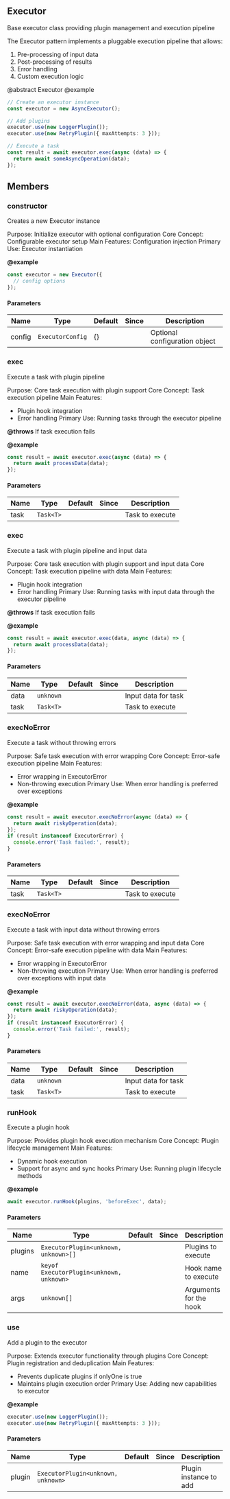 ## Executor

Base executor class providing plugin management and execution pipeline

The Executor pattern implements a pluggable execution pipeline that allows:
1. Pre-processing of input data
2. Post-processing of results
3. Error handling
4. Custom execution logic

@abstract
Executor
@example
```typescript
// Create an executor instance
const executor = new AsyncExecutor();

// Add plugins
executor.use(new LoggerPlugin());
executor.use(new RetryPlugin({ maxAttempts: 3 }));

// Execute a task
const result = await executor.exec(async (data) => {
  return await someAsyncOperation(data);
});
```

## Members

### constructor
Creates a new Executor instance

Purpose: Initialize executor with optional configuration
Core Concept: Configurable executor setup
Main Features: Configuration injection
Primary Use: Executor instantiation

**@example**
```typescript
const executor = new Executor({
  // config options
});
```


#### Parameters
| Name | Type | Default | Since | Description |
|------|------|---------|-------|------------|
|  config  | `ExecutorConfig` | {} |  | Optional configuration object  |


### exec
Execute a task with plugin pipeline

Purpose: Core task execution with plugin support
Core Concept: Task execution pipeline
Main Features:
- Plugin hook integration
- Error handling
Primary Use: Running tasks through the executor pipeline

**@throws**
If task execution fails

**@example**
```typescript
const result = await executor.exec(async (data) => {
  return await processData(data);
});
```


#### Parameters
| Name | Type | Default | Since | Description |
|------|------|---------|-------|------------|
|  task  | `Task<T>` |  |  | Task to execute  |


### exec
Execute a task with plugin pipeline and input data

Purpose: Core task execution with plugin support and input data
Core Concept: Task execution pipeline with data
Main Features:
- Plugin hook integration
- Error handling
Primary Use: Running tasks with input data through the executor pipeline

**@throws**
If task execution fails

**@example**
```typescript
const result = await executor.exec(data, async (data) => {
  return await processData(data);
});
```


#### Parameters
| Name | Type | Default | Since | Description |
|------|------|---------|-------|------------|
|  data  | `unknown` |  |  | Input data for task  |
|  task  | `Task<T>` |  |  | Task to execute  |


### execNoError
Execute a task without throwing errors

Purpose: Safe task execution with error wrapping
Core Concept: Error-safe execution pipeline
Main Features:
- Error wrapping in ExecutorError
- Non-throwing execution
Primary Use: When error handling is preferred over exceptions

**@example**
```typescript
const result = await executor.execNoError(async (data) => {
  return await riskyOperation(data);
});
if (result instanceof ExecutorError) {
  console.error('Task failed:', result);
}
```


#### Parameters
| Name | Type | Default | Since | Description |
|------|------|---------|-------|------------|
|  task  | `Task<T>` |  |  | Task to execute  |


### execNoError
Execute a task with input data without throwing errors

Purpose: Safe task execution with error wrapping and input data
Core Concept: Error-safe execution pipeline with data
Main Features:
- Error wrapping in ExecutorError
- Non-throwing execution
Primary Use: When error handling is preferred over exceptions with input data

**@example**
```typescript
const result = await executor.execNoError(data, async (data) => {
  return await riskyOperation(data);
});
if (result instanceof ExecutorError) {
  console.error('Task failed:', result);
}
```


#### Parameters
| Name | Type | Default | Since | Description |
|------|------|---------|-------|------------|
|  data  | `unknown` |  |  | Input data for task  |
|  task  | `Task<T>` |  |  | Task to execute  |


### runHook
Execute a plugin hook

Purpose: Provides plugin hook execution mechanism
Core Concept: Plugin lifecycle management
Main Features:
- Dynamic hook execution
- Support for async and sync hooks
Primary Use: Running plugin lifecycle methods

**@example**
```typescript
await executor.runHook(plugins, 'beforeExec', data);
```


#### Parameters
| Name | Type | Default | Since | Description |
|------|------|---------|-------|------------|
|  plugins  | `ExecutorPlugin<unknown, unknown>[]` |  |  | Plugins to execute  |
|  name  | `keyof ExecutorPlugin<unknown, unknown>` |  |  | Hook name to execute  |
|  args  | `unknown[]` |  |  | Arguments for the hook  |


### use
Add a plugin to the executor

Purpose: Extends executor functionality through plugins
Core Concept: Plugin registration and deduplication
Main Features:
- Prevents duplicate plugins if onlyOne is true
- Maintains plugin execution order
Primary Use: Adding new capabilities to executor

**@example**
```typescript
executor.use(new LoggerPlugin());
executor.use(new RetryPlugin({ maxAttempts: 3 }));
```


#### Parameters
| Name | Type | Default | Since | Description |
|------|------|---------|-------|------------|
|  plugin  | `ExecutorPlugin<unknown, unknown>` |  |  | Plugin instance to add  |


